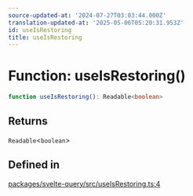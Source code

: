 ```yaml
---
source-updated-at: '2024-07-27T03:03:44.000Z'
translation-updated-at: '2025-05-06T05:20:31.953Z'
id: useIsRestoring
title: useIsRestoring
---
```


# Function: useIsRestoring()

```ts
function useIsRestoring(): Readable<boolean>
```

## Returns

`Readable`\<`boolean`\>

## Defined in

[packages/svelte-query/src/useIsRestoring.ts:4](https://github.com/TanStack/query/blob/dac5da5416b82b0be38a8fb34dde1fc6670f0a59/packages/svelte-query/src/useIsRestoring.ts#L4)
